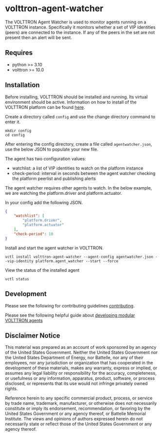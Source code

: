 # volttron-agent-watcher

The VOLTTRON Agent Watcher is used to monitor agents running on a VOLTTRON instance. Specifically it monitors whether a set of
VIP identities (peers) are connected to the instance. If any of the peers in the set are not present then an alert will
be sent.

## Requires

* python >= 3.10
* volttron >= 10.0

## Installation

Before installing, VOLTTRON should be installed and running.  Its virtual environment should be active.
Information on how to install of the VOLTTRON platform can be found
[here](https://github.com/eclipse-volttron/volttron-core).

Create a directory called `config` and use the change directory command to enter it.

```shell
mkdir config
cd config
```

After entering the config directory, create a file called `agentwatcher.json`, use the below JSON to populate your new file.

The agent has two configuration values:

* watchlist: a list of VIP identities to watch on the platform instance
* check-period: interval in seconds between the agent watcher checking the platform peerlist and publishing alerts

The agent watcher requires other agents to watch. In the below example, we are watching the platform.driver and platform.actuator.

In your config add the following JSON.

```json
{
    "watchlist": [
        "platform.driver",
        "platform.actuator"
    ],
    "check-period": 10
}
```

Install and start the agent watcher in VOLTTRON.

```shell
vctl install volttron-agent-watcher --agent-config agentwatcher.json --vip-identity platform.agent_watcher --start --force
```

View the status of the installed agent

```shell
vctl status
```

## Development

Please see the following for contributing guidelines [contributing](https://github.com/eclipse-volttron/volttron-core/blob/develop/CONTRIBUTING.md).

Please see the following helpful guide about [developing modular VOLTTRON agents](https://github.com/eclipse-volttron/volttron-core/blob/develop/DEVELOPING_ON_MODULAR.md)

## Disclaimer Notice

This material was prepared as an account of work sponsored by an agency of the
United States Government.  Neither the United States Government nor the United
States Department of Energy, nor Battelle, nor any of their employees, nor any
jurisdiction or organization that has cooperated in the development of these
materials, makes any warranty, express or implied, or assumes any legal
liability or responsibility for the accuracy, completeness, or usefulness or any
information, apparatus, product, software, or process disclosed, or represents
that its use would not infringe privately owned rights.

Reference herein to any specific commercial product, process, or service by
trade name, trademark, manufacturer, or otherwise does not necessarily
constitute or imply its endorsement, recommendation, or favoring by the United
States Government or any agency thereof, or Battelle Memorial Institute. The
views and opinions of authors expressed herein do not necessarily state or
reflect those of the United States Government or any agency thereof.
